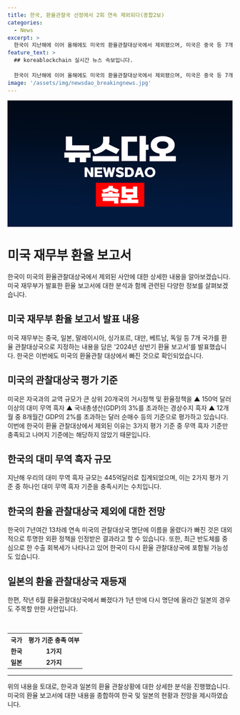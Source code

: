 ```yaml
---
title: 한국, 환율관찰국 선정에서 2회 연속 제외되다(종합2보)
categories:
  - News
excerpt: >
  한국이 지난해에 이어 올해에도 미국의 환율관찰대상국에서 제외됐으며, 미국은 중국 등 7개 국가를 환율 관찰대상국으로 선정하며 투명성을 강화할 것을 요구했다. 한국은 150억 달러 이상의 대미 무역 흑자 조건만 충족하고 나머지 요건에는 해당하지 않아 관찰대상에서 제외됐다. 이에 따라 정부는 환율 관찰대상국에서 제외된 것이 외환 정책의 투명성을 인정받은 결과로 평가하고 있으며, 수출 회복세가 지속되고 있어 다시 관찰대상국으로 포함될 것으로 전망되고 있다.
feature_text: >
  ## koreablockchain 실시간 뉴스 속보입니다.

  한국이 지난해에 이어 올해에도 미국의 환율관찰대상국에서 제외됐으며, 미국은 중국 등 7개 국가를 환율 관찰대상국으로 선정하며 투명성을 강화할 것을 요구했다. 한국은 150억 달러 이상의 대미 무역 흑자 조건만 충족하고 나머지 요건에는 해당하지 않아 관찰대상에서 제외됐다. 이에 따라 정부는 환율 관찰대상국에서 제외된 것이 외환 정책의 투명성을 인정받은 결과로 평가하고 있으며, 수출 회복세가 지속되고 있어 다시 관찰대상국으로 포함될 것으로 전망되고 있다.
image: '/assets/img/newsdao_breakingnews.jpg'
---
```


<p><img src="/assets/img/newsdao_breakingnews.jpg" alt="koreablockchain 속보" /></p>

<h1>미국 재무부 환율 보고서</h1>

<p data-ke-size="size16">한국이 미국의 환율관찰대상국에서 제외된 사안에 대한 상세한 내용을 알아보겠습니다. 미국 재무부가 발표한 환율 보고서에 대한 분석과 함께 관련된 다양한 정보를 살펴보겠습니다.</p>

<h2 data-ke-size="size26">미국 재무부 환율 보고서 발표 내용</h2>

<p data-ke-size="size16">미국 재무부는 중국, 일본, 말레이시아, 싱가포르, 대만, 베트남, 독일 등 7개 국가를 환율 관찰대상국으로 지정하는 내용을 담은 '2024년 상반기 환율 보고서'를 발표했습니다. 한국은 이번에도 미국의 환율관찰 대상에서 빠진 것으로 확인되었습니다.</p>

<h2 data-ke-size="size26">미국의 관찰대상국 평가 기준</h2>

<p data-ke-size="size16">미국은 자국과의 교역 규모가 큰 상위 20개국의 거시정책 및 환율정책을 ▲ 150억 달러 이상의 대미 무역 흑자 ▲ 국내총생산(GDP)의 3%를 초과하는 경상수지 흑자 ▲ 12개월 중 8개월간 GDP의 2%를 초과하는 달러 순매수 등의 기준으로 평가하고 있습니다. 이번에 한국이 환율 관찰대상에서 제외된 이유는 3가지 평가 기준 중 무역 흑자 기준만 충족되고 나머지 기준에는 해당하지 않았기 때문입니다.</p>

<h2 data-ke-size="size26">한국의 대미 무역 흑자 규모</h2>

<p data-ke-size="size16">지난해 우리의 대미 무역 흑자 규모는 445억달러로 집계되었으며, 이는 2가지 평가 기준 중 하나인 대미 무역 흑자 기준을 충족시키는 수치입니다.</p>

<h2 data-ke-size="size26">한국의 환율 관찰대상국 제외에 대한 전망</h2>

<p data-ke-size="size16">한국이 7년여간 13차례 연속 미국의 관찰대상국 명단에 이름을 올렸다가 빠진 것은 대외적으로 투명한 외환 정책을 인정받은 결과라고 할 수 있습니다. 또한, 최근 반도체를 중심으로 한 수출 회복세가 나타나고 있어 한국이 다시 환율 관찰대상국에 포함될 가능성도 있습니다.</p>

<h2 data-ke-size="size26">일본의 환율 관찰대상국 재등재</h2>

<p data-ke-size="size16">한편, 작년 6월 환율관찰대상국에서 빠졌다가 1년 만에 다시 명단에 올라간 일본의 경우도 주목할 만한 사안입니다.</p>

<p data-ke-size="size16">&nbsp;</p>

<table>
    <tr>
        <th>국가</th>
        <th>평가 기준 충족 여부</th>
    </tr>
    <tr>
        <td style="text-align: center; height: 17px;"><b>한국</b></td>
        <td style="text-align: center; height: 17px;"><b>1가지</b></td>
    </tr>
    <tr>
        <td style="text-align: center; height: 17px;"><b>일본</b></td>
        <td style="text-align: center; height: 17px;"><b>2가지</b></td>
    </tr>
</table>

<hr>

<p data-ke-size="size16">위의 내용을 토대로, 한국과 일본의 환율 관찰상황에 대한 상세한 분석을 진행했습니다. 미국의 환율 보고서에 대한 내용을 종합하여 한국 및 일본의 현황과 전망을 제시하였습니다.</p>

